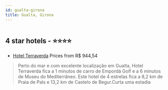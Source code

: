 ```yaml
---
id: gualta-girona
title: Gualta, Girona
---
```


<center><img src="https://i.travelapi.com/hotels/2000000/1530000/1526700/1526688/f65fc37b_z.jpg" alt="" /></center>


##  4 star hotels - ⭐️⭐️⭐️⭐️

-    [Hotel Terraverda](https://www.hurb.com/br/aud/https://www.hurb.com/br/hotels/gualta/hotel-terraverda-HT-W9DE?cmp=18055) Prices from R$ 944,54
   > Perto do mar e com excelente localização em Gualta, Hotel Terraverda fica a 1 minutos de carro de Empordá Golf e a 6 minutos de Museu do Mediterrâneo.  Este hotel de 4 estrelas fica a 8,2 km de Praia de Pals e 13,2 km de Castelo de Begur.Curta uma estadia
